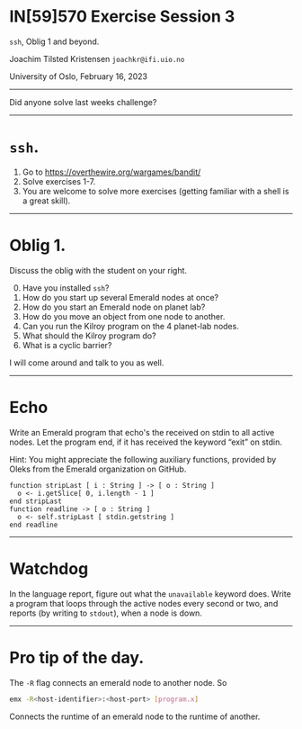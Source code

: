 

# IN[59]570 Exercise Session 3

`ssh`, Oblig 1 and beyond.

Joachim Tilsted Kristensen
`joachkr@ifi.uio.no`

University of Oslo,
February 16, 2023

---

Did anyone solve last weeks challenge?

---

# `ssh`.

1. Go to https://overthewire.org/wargames/bandit/
2. Solve exercises 1-7.
3. You are welcome to solve more exercises (getting familiar with a shell is
   a great skill).

---

# Oblig 1.

Discuss the oblig with the student on your right.

0. Have you installed `ssh`?
1. How do you start up several Emerald nodes at once?
2. How do you start an Emerald node on planet lab?
3. How do you move an object from one node to another.
4. Can you run the Kilroy program on the 4 planet-lab nodes.
5. What should the Kilroy program do?
6. What is a cyclic barrier?

I will come around and talk to you as well.

---

# Echo

Write an Emerald program that echo's the received on stdin to all active
nodes. Let the program end, if it has received the keyword “exit” on stdin.

Hint: You might appreciate the following auxiliary functions, provided by
Oleks from the Emerald organization on GitHub.

```
function stripLast [ i : String ] -> [ o : String ]
  o <- i.getSlice[ 0, i.length - 1 ]
end stripLast
function readline -> [ o : String ]
  o <- self.stripLast [ stdin.getstring ]
end readline
```

---

# Watchdog

In the language report, figure out what the `unavailable` keyword does.
Write a program that loops through the active nodes every second or two, and
reports (by writing to `stdout`), when a node is down.

---

# Pro tip of the day.

The `-R` flag connects an emerald node to another node.
So

```bash
emx -R<host-identifier>:<host-port> [program.x]
```

Connects the runtime of an emerald node to the runtime of another.
